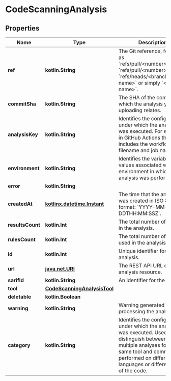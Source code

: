 
# CodeScanningAnalysis

## Properties
Name | Type | Description | Notes
------------ | ------------- | ------------- | -------------
**ref** | **kotlin.String** | The Git reference, formatted as &#x60;refs/pull/&lt;number&gt;/merge&#x60;, &#x60;refs/pull/&lt;number&gt;/head&#x60;, &#x60;refs/heads/&lt;branch name&gt;&#x60; or simply &#x60;&lt;branch name&gt;&#x60;. | 
**commitSha** | **kotlin.String** | The SHA of the commit to which the analysis you are uploading relates. | 
**analysisKey** | **kotlin.String** | Identifies the configuration under which the analysis was executed. For example, in GitHub Actions this includes the workflow filename and job name. | 
**environment** | **kotlin.String** | Identifies the variable values associated with the environment in which this analysis was performed. | 
**error** | **kotlin.String** |  | 
**createdAt** | [**kotlinx.datetime.Instant**](kotlinx.datetime.Instant.md) | The time that the analysis was created in ISO 8601 format: &#x60;YYYY-MM-DDTHH:MM:SSZ&#x60;. |  [readonly]
**resultsCount** | **kotlin.Int** | The total number of results in the analysis. | 
**rulesCount** | **kotlin.Int** | The total number of rules used in the analysis. | 
**id** | **kotlin.Int** | Unique identifier for this analysis. | 
**url** | [**java.net.URI**](java.net.URI.md) | The REST API URL of the analysis resource. |  [readonly]
**sarifId** | **kotlin.String** | An identifier for the upload. | 
**tool** | [**CodeScanningAnalysisTool**](CodeScanningAnalysisTool.md) |  | 
**deletable** | **kotlin.Boolean** |  | 
**warning** | **kotlin.String** | Warning generated when processing the analysis | 
**category** | **kotlin.String** | Identifies the configuration under which the analysis was executed. Used to distinguish between multiple analyses for the same tool and commit, but performed on different languages or different parts of the code. |  [optional]



